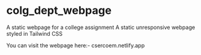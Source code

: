 # colg_dept_webpage
A static webpage for a college assignment
 A static unresponsive webpage styled in Tailwind CSS 
 
 
 You can  visit the webpage here:-
 csercoem.netlify.app
